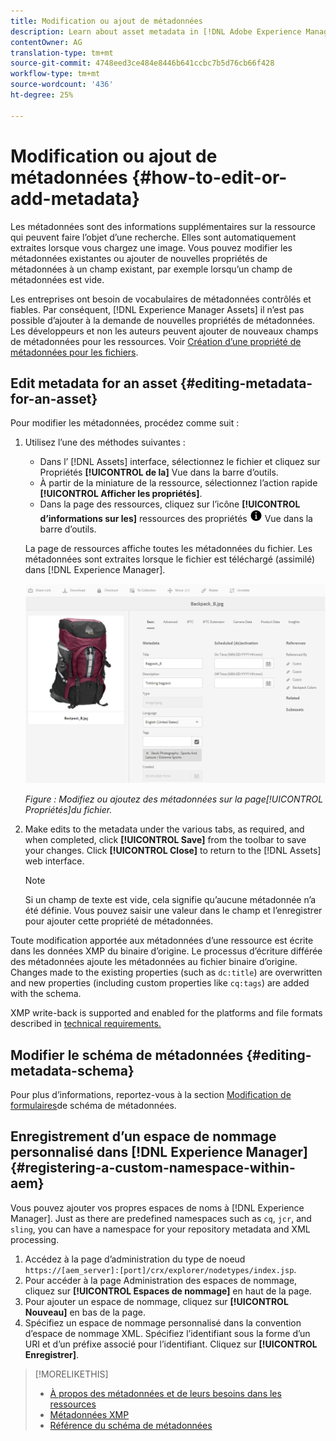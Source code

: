 ```yaml
---
title: Modification ou ajout de métadonnées
description: Learn about asset metadata in [!DNL Adobe Experience Manager Assets] an various ways by which you can edit asset metadata.
contentOwner: AG
translation-type: tm+mt
source-git-commit: 4748eed3ce484e8446b641ccbc7b5d76cb66f428
workflow-type: tm+mt
source-wordcount: '436'
ht-degree: 25%

---
```



# Modification ou ajout de métadonnées {#how-to-edit-or-add-metadata}

Les métadonnées sont des informations supplémentaires sur la ressource qui peuvent faire l’objet d’une recherche. Elles sont automatiquement extraites lorsque vous chargez une image. Vous pouvez modifier les métadonnées existantes ou ajouter de nouvelles propriétés de métadonnées à un champ existant, par exemple lorsqu’un champ de métadonnées est vide.

Les entreprises ont besoin de vocabulaires de métadonnées contrôlés et fiables. Par conséquent, [!DNL Experience Manager Assets] il n’est pas possible d’ajouter à la demande de nouvelles propriétés de métadonnées. Les développeurs et non les auteurs peuvent ajouter de nouveaux champs de métadonnées pour les ressources. Voir [Création d’une propriété de métadonnées pour les fichiers](meta-edit.md#editing-metadata-schema).

## Edit metadata for an asset {#editing-metadata-for-an-asset}

Pour modifier les métadonnées, procédez comme suit :

1. Utilisez l’une des méthodes suivantes :

   * Dans l’ [!DNL Assets] interface, sélectionnez le fichier et cliquez sur Propriétés **[!UICONTROL de la]** Vue dans la barre d’outils.
   * À partir de la miniature de la ressource, sélectionnez l’action rapide **[!UICONTROL Afficher les propriétés]**.
   * Dans la page des ressources, cliquez sur l’icône **[!UICONTROL d’informations sur les]** ressources des propriétés ![de la](assets/do-not-localize/info-circle-icon.png) Vue dans la barre d’outils.

   La page de ressources affiche toutes les métadonnées du fichier. Les métadonnées sont extraites lorsque le fichier est téléchargé (assimilé) dans [!DNL Experience Manager].

   ![Sélectionner les propriétés d’un fichier pour vue ses métadonnées](assets/asset-metadata.png)

   *Figure : Modifiez ou ajoutez des métadonnées sur la page[!UICONTROL Propriétés]du fichier.*

1. Make edits to the metadata under the various tabs, as required, and when completed, click **[!UICONTROL Save]** from the toolbar to save your changes. Click **[!UICONTROL Close]** to return to the [!DNL Assets] web interface.

   >[!NOTE]
   >
   >Si un champ de texte est vide, cela signifie qu’aucune métadonnée n’a été définie. Vous pouvez saisir une valeur dans le champ et l’enregistrer pour ajouter cette propriété de métadonnées.

Toute modification apportée aux métadonnées d’une ressource est écrite dans les données XMP du binaire d’origine. Le processus d’écriture différée des métadonnées ajoute les métadonnées au fichier binaire d’origine. Changes made to the existing properties (such as `dc:title`) are overwritten and new properties (including custom properties like `cq:tags`) are added with the schema.

XMP write-back is supported and enabled for the platforms and file formats described in [technical requirements.](/help/sites-deploying/technical-requirements.md)

## Modifier le schéma de métadonnées {#editing-metadata-schema}

Pour plus d’informations, reportez-vous à la section [Modification de formulaires](metadata-schemas.md#edit-metadata-schema-forms)de schéma de métadonnées.

## Enregistrement d’un espace de nommage personnalisé dans [!DNL Experience Manager] {#registering-a-custom-namespace-within-aem}

Vous pouvez ajouter vos propres espaces de noms à [!DNL Experience Manager]. Just as there are predefined namespaces such as `cq`, `jcr`, and `sling`, you can have a namespace for your repository metadata and XML processing.

1. Accédez à la page d’administration du type de noeud `https://[aem_server]:[port]/crx/explorer/nodetypes/index.jsp`.
1. Pour accéder à la page Administration des espaces de nommage, cliquez sur **[!UICONTROL Espaces de nommage]** en haut de la page.
1. Pour ajouter un espace de nommage, cliquez sur **[!UICONTROL Nouveau]** en bas de la page.
1. Spécifiez un espace de nommage personnalisé dans la convention d’espace de nommage XML. Spécifiez l’identifiant sous la forme d’un URI et d’un préfixe associé pour l’identifiant. Cliquez sur **[!UICONTROL Enregistrer]**.

>[!MORELIKETHIS]
>
>* [À propos des métadonnées et de leurs besoins dans les ressources](metadata.md)
>* [Métadonnées XMP](xmp.md)
>* [Référence du schéma de métadonnées](meta-ref.md)

